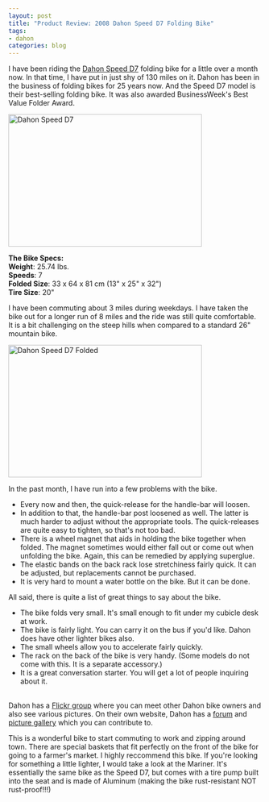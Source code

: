 ```yaml
--- 
layout: post
title: "Product Review: 2008 Dahon Speed D7 Folding Bike"
tags: 
- dahon
categories: blog
---
```

<p>I have been riding the <a href="http://www.dahon.com/us/speedd7.htm" target="_blank">Dahon Speed D7</a> folding bike for a little over a month now. In that time, I have put in just shy of 130 miles on it. Dahon has been in the business of folding bikes for 25 years now. And the Speed D7 model is their best-selling folding bike. It was also awarded BusinessWeek's Best Value Folder Award.<br /></p>
<div style="center;">
  <img src="http://johntwang.local:8888turbo.paulstamatiou.com/uploads/2008/10/speedd7-us2.jpg" width="384" height="263" alt="Dahon Speed D7" /><br />
</div>
<p><strong>The Bike Specs:</strong><br />
<strong>Weight</strong>: 25.74 lbs.<br />
<strong>Speeds</strong>: 7<br />
<strong>Folded Size</strong>: 33 x 64 x 81 cm (13" x 25" x 32")<br />
<strong>Tire Size</strong>: 20"</p>
<p>I have been commuting about 3 miles during weekdays. I have taken the bike out for a longer run of 8 miles and the ride was still quite comfortable. It is a bit challenging on the steep hills when compared to a standard 26" mountain bike.</p>
<div style="center;">
  <img src="http://johntwang.local:8888turbo.paulstamatiou.com/uploads/2008/10/speedd7-us11.jpg" width="384" height="263" alt="Dahon Speed D7 Folded" /><br />
</div>
<p>In the past month, I have run into a few problems with the bike.</p>
<ul>
  <li>Every now and then, the quick-release for the handle-bar will loosen.</li>

  <li>In addition to that, the handle-bar post loosened as well. The latter is much harder to adjust without the appropriate tools. The quick-releases are quite easy to tighten, so that's not too bad.</li>

  <li>There is a wheel magnet that aids in holding the bike together when folded. The magnet sometimes would either fall out or come out when unfolding the bike. Again, this can be remedied by applying superglue.</li>

  <li>The elastic bands on the back rack lose stretchiness fairly quick. It can be adjusted, but replacements cannot be purchased.</li>

  <li>It is very hard to mount a water bottle on the bike. But it can be done.</li>
</ul>All said, there is quite a list of great things to say about the bike.

<ul>
  <li>The bike folds very small. It's small enough to fit under my cubicle desk at work.</li>

  <li>The bike is fairly light. You can carry it on the bus if you'd like. Dahon does have other lighter bikes also.</li>

  <li>The small wheels allow you to accelerate fairly quickly.</li>

  <li>The rack on the back of the bike is very handy. (Some models do not come with this. It is a separate accessory.)</li>

  <li>It is a great conversation starter. You will get a lot of people inquiring about it.</li>
</ul><br />
Dahon has a <a href="http://www.flickr.com/groups/dahonbikes/">Flickr group</a> where you can meet other Dahon bike owners and also see various pictures. On their own website, Dahon has a <a href="http://www.dahon.com/forum/index.php" target="_blank">forum</a> and <a href="http://www.dahon.com/community/gallery.htm" target="_blank">picture gallery</a> which you can contribute to.

<p>This is a wonderful bike to start commuting to work and zipping around town. There are special baskets that fit perfectly on the front of the bike for going to a farmer's market. I highly reccommend this bike. If you're looking for something a little lighter, I would take a look at the Mariner. It's essentially the same bike as the Speed D7, but comes with a tire pump built into the seat and is made of Aluminum (making the bike rust-resistant NOT rust-proof!!!)</p>
<!--more--><div style="center;">
  <br />
</div>
